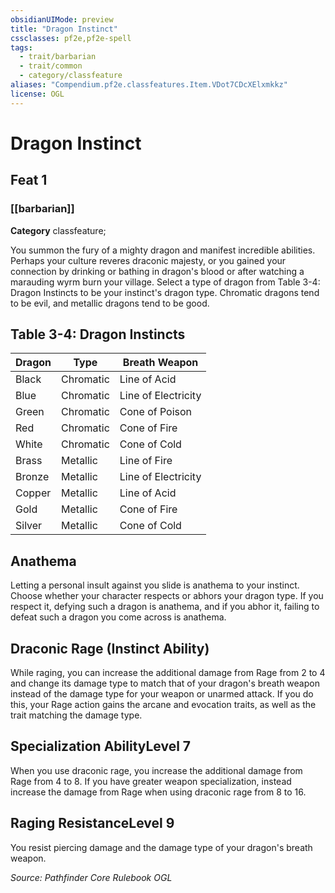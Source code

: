 ```yaml
---
obsidianUIMode: preview
title: "Dragon Instinct"
cssclasses: pf2e,pf2e-spell
tags:
  - trait/barbarian
  - trait/common
  - category/classfeature
aliases: "Compendium.pf2e.classfeatures.Item.VDot7CDcXElxmkkz"
license: OGL
---
```

# Dragon Instinct
## Feat 1
### [[barbarian]]

**Category** classfeature; 




You summon the fury of a mighty dragon and manifest incredible abilities. Perhaps your culture reveres draconic majesty, or you gained your connection by drinking or bathing in dragon's blood or after watching a marauding wyrm burn your village. Select a type of dragon from Table 3-4: Dragon Instincts to be your instinct's dragon type. Chromatic dragons tend to be evil, and metallic dragons tend to be good.

## Table 3-4: Dragon Instincts

  

| Dragon | Type | Breath Weapon |
| --- | --- | --- |
| Black | Chromatic | Line of Acid |
| Blue | Chromatic | Line of Electricity |
| Green | Chromatic | Cone of Poison |
| Red | Chromatic | Cone of Fire |
| White | Chromatic | Cone of Cold |
| Brass | Metallic | Line of Fire |
| Bronze | Metallic | Line of Electricity |
| Copper | Metallic | Line of Acid |
| Gold | Metallic | Cone of Fire |
| Silver | Metallic | Cone of Cold |

## Anathema

Letting a personal insult against you slide is anathema to your instinct. Choose whether your character respects or abhors your dragon type. If you respect it, defying such a dragon is anathema, and if you abhor it, failing to defeat such a dragon you come across is anathema.

## Draconic Rage (Instinct Ability)

While raging, you can increase the additional damage from Rage from 2 to 4 and change its damage type to match that of your dragon's breath weapon instead of the damage type for your weapon or unarmed attack. If you do this, your Rage action gains the arcane and evocation traits, as well as the trait matching the damage type.

## Specialization AbilityLevel 7

When you use draconic rage, you increase the additional damage from Rage from 4 to 8. If you have greater weapon specialization, instead increase the damage from Rage when using draconic rage from 8 to 16.

## Raging ResistanceLevel 9

You resist piercing damage and the damage type of your dragon's breath weapon.

*Source: Pathfinder Core Rulebook*
*OGL*